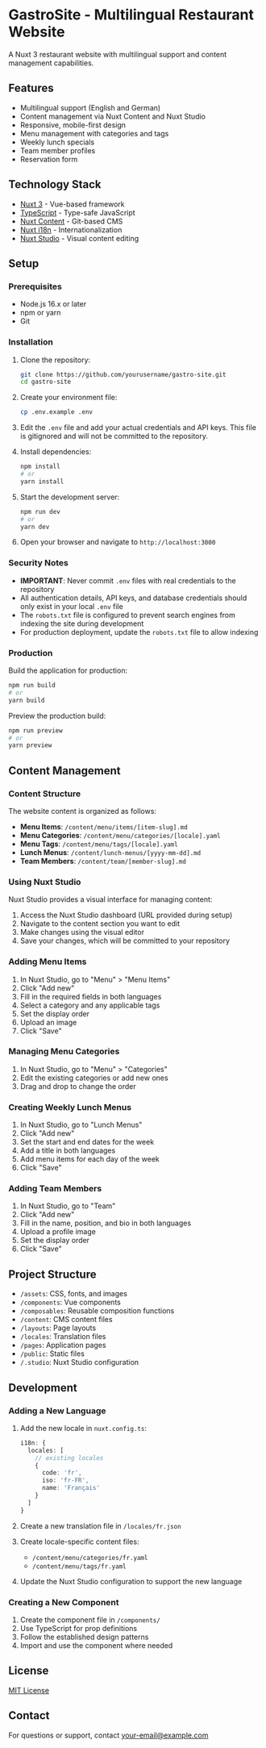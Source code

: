 # GastroSite - Multilingual Restaurant Website

A Nuxt 3 restaurant website with multilingual support and content management capabilities.

## Features

- Multilingual support (English and German)
- Content management via Nuxt Content and Nuxt Studio
- Responsive, mobile-first design
- Menu management with categories and tags
- Weekly lunch specials
- Team member profiles
- Reservation form

## Technology Stack

- [Nuxt 3](https://nuxt.com/) - Vue-based framework
- [TypeScript](https://www.typescriptlang.org/) - Type-safe JavaScript
- [Nuxt Content](https://content.nuxtjs.org/) - Git-based CMS
- [Nuxt i18n](https://i18n.nuxtjs.org/) - Internationalization
- [Nuxt Studio](https://nuxt.studio/) - Visual content editing

## Setup

### Prerequisites

- Node.js 16.x or later
- npm or yarn
- Git

### Installation

1. Clone the repository:
   ```bash
   git clone https://github.com/yourusername/gastro-site.git
   cd gastro-site
   ```

2. Create your environment file:
   ```bash
   cp .env.example .env
   ```
   
3. Edit the `.env` file and add your actual credentials and API keys. This file is gitignored and will not be committed to the repository.

4. Install dependencies:
   ```bash
   npm install
   # or
   yarn install
   ```

5. Start the development server:
   ```bash
   npm run dev
   # or
   yarn dev
   ```

6. Open your browser and navigate to `http://localhost:3000`

### Security Notes

- **IMPORTANT**: Never commit `.env` files with real credentials to the repository
- All authentication details, API keys, and database credentials should only exist in your local `.env` file
- The `robots.txt` file is configured to prevent search engines from indexing the site during development
- For production deployment, update the `robots.txt` file to allow indexing

### Production

Build the application for production:

```bash
npm run build
# or
yarn build
```

Preview the production build:

```bash
npm run preview
# or
yarn preview
```

## Content Management

### Content Structure

The website content is organized as follows:

- **Menu Items**: `/content/menu/items/[item-slug].md`
- **Menu Categories**: `/content/menu/categories/[locale].yaml`
- **Menu Tags**: `/content/menu/tags/[locale].yaml`
- **Lunch Menus**: `/content/lunch-menus/[yyyy-mm-dd].md`
- **Team Members**: `/content/team/[member-slug].md`

### Using Nuxt Studio

Nuxt Studio provides a visual interface for managing content:

1. Access the Nuxt Studio dashboard (URL provided during setup)
2. Navigate to the content section you want to edit
3. Make changes using the visual editor
4. Save your changes, which will be committed to your repository

### Adding Menu Items

1. In Nuxt Studio, go to "Menu" > "Menu Items"
2. Click "Add new"
3. Fill in the required fields in both languages
4. Select a category and any applicable tags
5. Set the display order
6. Upload an image
7. Click "Save"

### Managing Menu Categories

1. In Nuxt Studio, go to "Menu" > "Categories"
2. Edit the existing categories or add new ones
3. Drag and drop to change the order

### Creating Weekly Lunch Menus

1. In Nuxt Studio, go to "Lunch Menus"
2. Click "Add new"
3. Set the start and end dates for the week
4. Add a title in both languages
5. Add menu items for each day of the week
6. Click "Save"

### Adding Team Members

1. In Nuxt Studio, go to "Team"
2. Click "Add new"
3. Fill in the name, position, and bio in both languages
4. Upload a profile image
5. Set the display order
6. Click "Save"

## Project Structure

- `/assets`: CSS, fonts, and images
- `/components`: Vue components
- `/composables`: Reusable composition functions
- `/content`: CMS content files
- `/layouts`: Page layouts
- `/locales`: Translation files
- `/pages`: Application pages
- `/public`: Static files
- `/.studio`: Nuxt Studio configuration

## Development

### Adding a New Language

1. Add the new locale in `nuxt.config.ts`:
   ```typescript
   i18n: {
     locales: [
       // existing locales
       {
         code: 'fr',
         iso: 'fr-FR',
         name: 'Français'
       }
     ]
   }
   ```

2. Create a new translation file in `/locales/fr.json`

3. Create locale-specific content files:
   - `/content/menu/categories/fr.yaml`
   - `/content/menu/tags/fr.yaml`

4. Update the Nuxt Studio configuration to support the new language

### Creating a New Component

1. Create the component file in `/components/`
2. Use TypeScript for prop definitions
3. Follow the established design patterns
4. Import and use the component where needed

## License

[MIT License](LICENSE)

## Contact

For questions or support, contact [your-email@example.com](mailto:your-email@example.com)